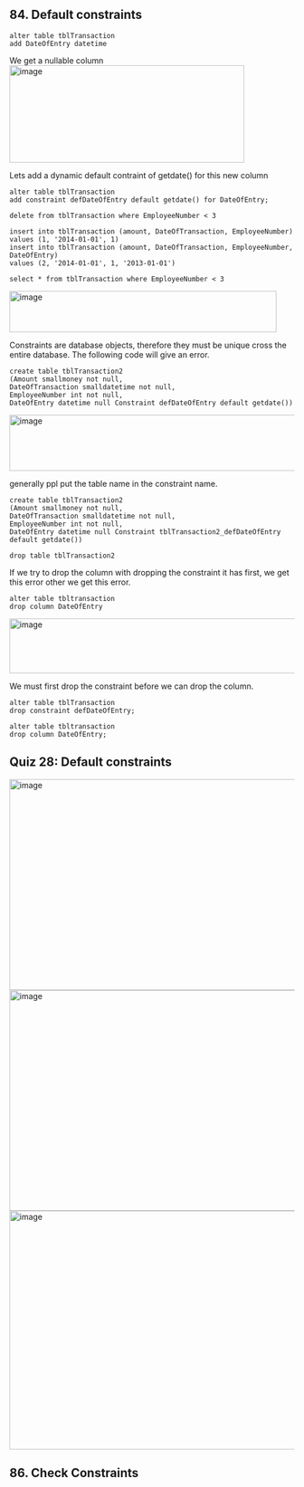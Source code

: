 ## 84. Default constraints

```
alter table tblTransaction
add DateOfEntry datetime
```

We get a nullable column
<img width="415" height="172" alt="image" src="https://github.com/user-attachments/assets/580641a6-5f62-4492-8cbe-ca9f76b580cd" />

Lets add a dynamic default contraint of getdate() for this new column
```
alter table tblTransaction
add constraint defDateOfEntry default getdate() for DateOfEntry;
```

```
delete from tblTransaction where EmployeeNumber < 3
```

```
insert into tblTransaction (amount, DateOfTransaction, EmployeeNumber)
values (1, '2014-01-01', 1)
insert into tblTransaction (amount, DateOfTransaction, EmployeeNumber, DateOfEntry)
values (2, '2014-01-01', 1, '2013-01-01')
```

```
select * from tblTransaction where EmployeeNumber < 3
```

<img width="472" height="73" alt="image" src="https://github.com/user-attachments/assets/322b821e-50fd-492a-bc1f-a0d3645deb7b" />

Constraints are database objects, therefore they must be unique cross the entire database. The following code will give an error.

```
create table tblTransaction2
(Amount smallmoney not null,
DateOfTransaction smalldatetime not null,
EmployeeNumber int not null,
DateOfEntry datetime null Constraint defDateOfEntry default getdate())
```

<img width="657" height="99" alt="image" src="https://github.com/user-attachments/assets/e87408e8-fa2a-4e98-83fc-4a6644b9481f" />

generally ppl put the table name in the constraint name.

```
create table tblTransaction2
(Amount smallmoney not null,
DateOfTransaction smalldatetime not null,
EmployeeNumber int not null,
DateOfEntry datetime null Constraint tblTransaction2_defDateOfEntry default getdate())
```

```
drop table tblTransaction2
```

If we try to drop the column with dropping the constraint it has first, we get this error
other we get this error.

```
alter table tbltransaction
drop column DateOfEntry
```

<img width="824" height="97" alt="image" src="https://github.com/user-attachments/assets/58d630f4-a68b-4906-a0f0-f981827b6e74" />


We must first drop the constraint before we can drop the column.

```
alter table tblTransaction
drop constraint defDateOfEntry;

alter table tbltransaction
drop column DateOfEntry;
```

## Quiz 28: Default constraints

<img width="956" height="373" alt="image" src="https://github.com/user-attachments/assets/554ce8e2-7cdf-4ba1-91b9-cea12dcf0826" />

<img width="867" height="390" alt="image" src="https://github.com/user-attachments/assets/ce6f27af-e439-4203-9a7d-c88d70eaaa81" />

<img width="826" height="422" alt="image" src="https://github.com/user-attachments/assets/d9fb067f-6d02-4ad4-af7e-768c5166ef33" />




## 86. Check Constraints

















